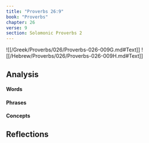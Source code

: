 ```yaml
---
title: "Proverbs 26:9"
book: "Proverbs"
chapter: 26
verse: 9
section: Solomonic Proverbs 2
---
```

![[/Greek/Proverbs/026/Proverbs-026-009G.md#Text]]
![[/Hebrew/Proverbs/026/Proverbs-026-009H.md#Text]]

## Analysis

#### Words

#### Phrases

#### Concepts

## Reflections
